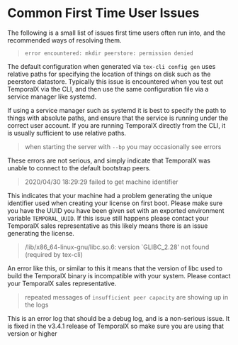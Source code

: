 # Common First Time User Issues

The following is a small list of issues first time users often run into, and the recommended ways of resolving them.

>  `error encountered: mkdir peerstore: permission denied`

The default configuration when generated via `tex-cli config gen` uses relative paths for specifying the location of things on disk such as the peerstore datastore. Typically this issue is encountered when you test out TemporalX via the CLI, and then use the same configuration file via a service manager like systemd.

If using a service manager such as systemd it is best to specify the path to things with absolute paths, and ensure that the service is running under the correct user account. If you are running TemporalX directly from the CLI, it is usually sufficient to use relative paths.

> when starting the server with `--bp` you may occasionally see errors

These errors are not serious, and simply indicate that TemporalX was unable to connect to the default bootstrap peers.

> 2020/04/30 18:29:29 failed to get machine identifier

This indicates that your machine had a problem generating the unique identifier used when creating your license on first boot. Please make sure you have the UUID you have been given set with an exported environment variable `TEMPORAL_UUID`. If this issue still happens please contact your TemporalX sales representative as this likely means there is an issue generating the license.

>  /lib/x86_64-linux-gnu/libc.so.6: version `GLIBC_2.28' not found (required by tex-cli)

An error like this, or similar to this it means that the version of libc used to build the TemporalX binary is incompatible with your system. Please contact your TemporalX sales representative.

> repeated messages of `insufficient peer capacity` are showing up in the logs

This is an error log that should be a debug log, and is a non-serious issue. It is fixed in the v3.4.1 release of TemporalX so make sure you are using that version or higher